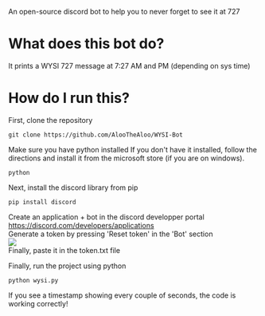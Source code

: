An open-source discord bot to help you to never forget to see it at 727

# What does this bot do?
It prints a WYSI 727 message at 7:27 AM and PM (depending on sys time)


# How do I run this?
First, clone the repository
```
git clone https://github.com/AlooTheAloo/WYSI-Bot
```
Make sure you have python installed
If you don't have it installed, follow the directions and install it from the microsoft store (if you are on windows).
```
python
```
Next, install the discord library from pip
```
pip install discord
```
Create an application + bot in the discord developper portal  
https://discord.com/developers/applications  
Generate a token by pressing 'Reset token' in the 'Bot' section  
<img src="https://cdn.discordapp.com/attachments/453287916584566808/982374973417091173/unknown.png">  
Finally, paste it in the token.txt file  

Finally, run the project using python
```
python wysi.py
```

If you see a timestamp showing every couple of seconds, the code is working correctly!
